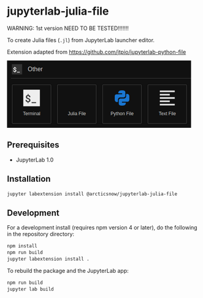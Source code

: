 # jupyterlab-julia-file

WARNING: 1st version NEED TO BE TESTED!!!!!!!

To create Julia files (`.jl`) from JupyterLab launcher editor.

Extension adapted from https://github.com/jtpio/jupyterlab-python-file

![screenshot2](./doc/screenshot2.png)

## Prerequisites

* JupyterLab 1.0

## Installation

```bash
jupyter labextension install @arcticsnow/jupyterlab-julia-file
```

## Development

For a development install (requires npm version 4 or later), do the following in the repository directory:

```bash
npm install
npm run build
jupyter labextension install .
```

To rebuild the package and the JupyterLab app:

```bash
npm run build
jupyter lab build
```

